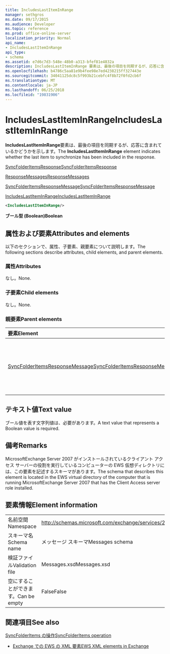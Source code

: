 ```yaml
---
title: IncludesLastItemInRange
manager: sethgros
ms.date: 09/17/2015
ms.audience: Developer
ms.topic: reference
ms.prod: office-online-server
localization_priority: Normal
api_name:
- IncludesLastItemInRange
api_type:
- schema
ms.assetid: e7d6c7d3-548e-48b0-a313-bfef81e4832a
description: IncludesLastItemInRange 要素は、最後の項目を同期するが、応答に含まれているかどうかを示します。
ms.openlocfilehash: b4786c5aa81e9b4fee98e7ed4238215ff327443e
ms.sourcegitcommit: 34041125dc8c5f993b21cebfc4f8b72f0fd2cb6f
ms.translationtype: MT
ms.contentlocale: ja-JP
ms.lasthandoff: 06/25/2018
ms.locfileid: "19831906"
---
```

# <a name="includeslastiteminrange"></a><span data-ttu-id="31a08-103">IncludesLastItemInRange</span><span class="sxs-lookup"><span data-stu-id="31a08-103">IncludesLastItemInRange</span></span>

<span data-ttu-id="31a08-104">**IncludesLastItemInRange**要素は、最後の項目を同期するが、応答に含まれているかどうかを示します。</span><span class="sxs-lookup"><span data-stu-id="31a08-104">The **IncludesLastItemInRange** element indicates whether the last item to synchronize has been included in the response.</span></span> 
  
[<span data-ttu-id="31a08-105">SyncFolderItemsResponse</span><span class="sxs-lookup"><span data-stu-id="31a08-105">SyncFolderItemsResponse</span></span>](syncfolderitemsresponse.md)
  
[<span data-ttu-id="31a08-106">ResponseMessages</span><span class="sxs-lookup"><span data-stu-id="31a08-106">ResponseMessages</span></span>](responsemessages.md)
  
[<span data-ttu-id="31a08-107">SyncFolderItemsResponseMessage</span><span class="sxs-lookup"><span data-stu-id="31a08-107">SyncFolderItemsResponseMessage</span></span>](syncfolderitemsresponsemessage.md)
  
[<span data-ttu-id="31a08-108">IncludesLastItemInRange</span><span class="sxs-lookup"><span data-stu-id="31a08-108">IncludesLastItemInRange</span></span>](includeslastiteminrange.md)
  
```xml
<IncludesLastItemInRange/>
```

 <span data-ttu-id="31a08-109">**ブール型 (Boolean)**</span><span class="sxs-lookup"><span data-stu-id="31a08-109">**Boolean**</span></span>
## <a name="attributes-and-elements"></a><span data-ttu-id="31a08-110">属性および要素</span><span class="sxs-lookup"><span data-stu-id="31a08-110">Attributes and elements</span></span>

<span data-ttu-id="31a08-111">以下のセクションで、属性、子要素、親要素について説明します。</span><span class="sxs-lookup"><span data-stu-id="31a08-111">The following sections describe attributes, child elements, and parent elements.</span></span>
  
### <a name="attributes"></a><span data-ttu-id="31a08-112">属性</span><span class="sxs-lookup"><span data-stu-id="31a08-112">Attributes</span></span>

<span data-ttu-id="31a08-113">なし。</span><span class="sxs-lookup"><span data-stu-id="31a08-113">None.</span></span>
  
### <a name="child-elements"></a><span data-ttu-id="31a08-114">子要素</span><span class="sxs-lookup"><span data-stu-id="31a08-114">Child elements</span></span>

<span data-ttu-id="31a08-115">なし。</span><span class="sxs-lookup"><span data-stu-id="31a08-115">None.</span></span>
  
### <a name="parent-elements"></a><span data-ttu-id="31a08-116">親要素</span><span class="sxs-lookup"><span data-stu-id="31a08-116">Parent elements</span></span>

|<span data-ttu-id="31a08-117">**要素**</span><span class="sxs-lookup"><span data-stu-id="31a08-117">**Element**</span></span>|<span data-ttu-id="31a08-118">**説明**</span><span class="sxs-lookup"><span data-stu-id="31a08-118">**Description**</span></span>|
|:-----|:-----|
|[<span data-ttu-id="31a08-119">SyncFolderItemsResponseMessage</span><span class="sxs-lookup"><span data-stu-id="31a08-119">SyncFolderItemsResponseMessage</span></span>](syncfolderitemsresponsemessage.md) <br/> |<span data-ttu-id="31a08-120">SyncFolderItems 要求の結果ステータスを格納します。</span><span class="sxs-lookup"><span data-stu-id="31a08-120">Contains the status and result of a SyncFolderItems request.</span></span>  <br/> |
   
## <a name="text-value"></a><span data-ttu-id="31a08-121">テキスト値</span><span class="sxs-lookup"><span data-stu-id="31a08-121">Text value</span></span>

<span data-ttu-id="31a08-122">ブール値を表す文字列値は、必要があります。</span><span class="sxs-lookup"><span data-stu-id="31a08-122">A text value that represents a Boolean value is required.</span></span>
  
## <a name="remarks"></a><span data-ttu-id="31a08-123">備考</span><span class="sxs-lookup"><span data-stu-id="31a08-123">Remarks</span></span>

<span data-ttu-id="31a08-124">MicrosoftExchange Server 2007 がインストールされているクライアント アクセス サーバーの役割を実行しているコンピューターの EWS 仮想ディレクトリには、この要素を記述するスキーマがあります。</span><span class="sxs-lookup"><span data-stu-id="31a08-124">The schema that describes this element is located in the EWS virtual directory of the computer that is running MicrosoftExchange Server 2007 that has the Client Access server role installed.</span></span>
  
## <a name="element-information"></a><span data-ttu-id="31a08-125">要素情報</span><span class="sxs-lookup"><span data-stu-id="31a08-125">Element information</span></span>

|||
|:-----|:-----|
|<span data-ttu-id="31a08-126">名前空間</span><span class="sxs-lookup"><span data-stu-id="31a08-126">Namespace</span></span>  <br/> |http://schemas.microsoft.com/exchange/services/2006/messages  <br/> |
|<span data-ttu-id="31a08-127">スキーマ名</span><span class="sxs-lookup"><span data-stu-id="31a08-127">Schema name</span></span>  <br/> |<span data-ttu-id="31a08-128">メッセージ スキーマ</span><span class="sxs-lookup"><span data-stu-id="31a08-128">Messages schema</span></span>  <br/> |
|<span data-ttu-id="31a08-129">検証ファイル</span><span class="sxs-lookup"><span data-stu-id="31a08-129">Validation file</span></span>  <br/> |<span data-ttu-id="31a08-130">Messages.xsd</span><span class="sxs-lookup"><span data-stu-id="31a08-130">Messages.xsd</span></span>  <br/> |
|<span data-ttu-id="31a08-131">空にすることができます。</span><span class="sxs-lookup"><span data-stu-id="31a08-131">Can be empty</span></span>  <br/> |<span data-ttu-id="31a08-132">False</span><span class="sxs-lookup"><span data-stu-id="31a08-132">False</span></span>  <br/> |
   
## <a name="see-also"></a><span data-ttu-id="31a08-133">関連項目</span><span class="sxs-lookup"><span data-stu-id="31a08-133">See also</span></span>



[<span data-ttu-id="31a08-134">SyncFolderItems の操作</span><span class="sxs-lookup"><span data-stu-id="31a08-134">SyncFolderItems operation</span></span>](syncfolderitems-operation.md)


- [<span data-ttu-id="31a08-135">Exchange での EWS の XML 要素</span><span class="sxs-lookup"><span data-stu-id="31a08-135">EWS XML elements in Exchange</span></span>](ews-xml-elements-in-exchange.md)

